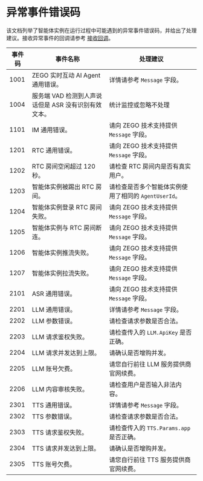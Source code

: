 # 异常事件错误码

该文档列举了智能体实例在运行过程中可能遇到的异常事件错误码，并给出了处理建议。接收异常事件的回调请参考 [接收回调](/aiagent-server/callbacks/receiving-callback)。

| 事件码 | 事件名称 | 处理建议 |
| --- | --- | --- |
| 1001 | ZEGO 实时互动 AI Agent 通用错误。 | 详情请参考 `Message` 字段。 |
| 1004 | 服务端 VAD 检测到人声说话但是 ASR 没有识别有效文本。 | 统计监控或忽略不处理 |
| 1101 | IM 通用错误。 | 请向 ZEGO 技术支持提供 `Message` 字段。 |
| 1201 | RTC 通用错误。 | 请向 ZEGO 技术支持提供 `Message` 字段。 |
| 1202 | RTC 房间空闲超过 120 秒。 | 请检查 RTC 房间内是否有真实用户。 |
| 1203 | 智能体实例被踢出 RTC 房间。 | 请检查是否多个智能体实例使用了相同的 `AgentUserId`。 |
| 1204 | 智能体实例登录 RTC 房间失败。 | 请向 ZEGO 技术支持提供 `Message` 字段。 |
| 1205 | 智能体实例与 RTC 房间断连。 | 请向 ZEGO 技术支持提供 `Message` 字段。 |
| 1206 | 智能体实例推流失败。 | 请向 ZEGO 技术支持提供 `Message` 字段。 |
| 1207 | 智能体实例拉流失败。 | 请向 ZEGO 技术支持提供 `Message` 字段。 |
| 2101 | ASR 通用错误。 | 请向 ZEGO 技术支持提供 `Message` 字段。 |
| 2201 | LLM 通用错误。 | 详情请参考 `Message` 字段。 |
| 2202 | LLM 参数错误。 | 请检查请求参数是否合法。 |
| 2203 | LLM 请求鉴权失败。 | 请检查传入的 `LLM.ApiKey` 是否正确。 |
| 2204 | LLM 请求并发达到上限。 | 请确认是否增购并发。 |
| 2205 | LLM 账号欠费。 | 请您自行前往 LLM 服务提供商官网续费。 |
| 2206 | LLM 内容审核失败。 | 请检查用户是否输入非法内容。 |
| 2301 | TTS 通用错误。 | 详情请参考 `Message` 字段。 |
| 2302 | TTS 参数错误。 | 请检查请求参数是否合法。 |
| 2303 | TTS 请求鉴权失败。 | 请检查传入的 `TTS.Params.app` 是否正确。 |
| 2304 | TTS 请求并发达到上限。 | 请确认是否增购并发。 |
| 2305 | TTS 账号欠费。 | 请您自行前往 TTS 服务提供商官网续费。 |